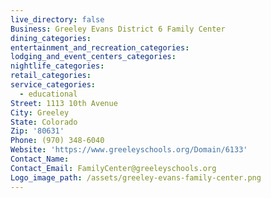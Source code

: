 ```yaml
---
live_directory: false
Business: Greeley Evans District 6 Family Center
dining_categories:
entertainment_and_recreation_categories:
lodging_and_event_centers_categories:
nightlife_categories:
retail_categories:
service_categories:
  - educational
Street: 1113 10th Avenue
City: Greeley
State: Colorado
Zip: '80631'
Phone: (970) 348-6040
Website: 'https://www.greeleyschools.org/Domain/6133'
Contact_Name:
Contact_Email: FamilyCenter@greeleyschools.org
Logo_image_path: /assets/greeley-evans-family-center.png
---
```



